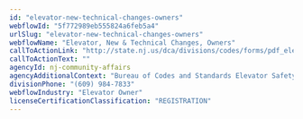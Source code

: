 ```yaml
---
id: "elevator-new-technical-changes-owners"
webflowId: "5f772989eb555824a6feb5a4"
urlSlug: "elevator-new-technical-changes-owners"
webflowName: "Elevator, New & Technical Changes, Owners"
callToActionLink: "http://state.nj.us/dca/divisions/codes/forms/pdf_elevator/elvr_reg_trans_app.pdf"
callToActionText: ""
agencyId: nj-community-affairs
agencyAdditionalContext: "Bureau of Codes and Standards Elevator Safety"
divisionPhone: "(609) 984-7833"
webflowIndustry: "Elevator Owner"
licenseCertificationClassification: "REGISTRATION"
---
```

